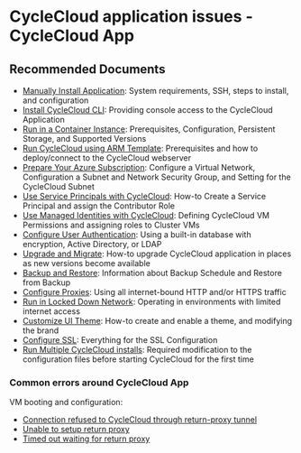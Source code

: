 <properties
  pagetitle="CycleCloud application issues - CycleCloud App "
  service=""
  resource=""
  ms.author="cargonz"
  selfhelptype="Generic"
  supporttopicids="32745228"
  productpesids="16478"
  cloudenvironments="public, fairfax, mooncake, blackforest, ussec, usnat"
  articleid="db88033e-7050-471f-b192-dc38000b0fa5"
  ownershipid="Compute_CloudServices_Content" />
# CycleCloud application issues - CycleCloud App 

## **Recommended Documents**

- [Manually Install Application](https://docs.microsoft.com/azure/cyclecloud/how-to/install-manual?view=cyclecloud-7): System requirements, SSH, steps to install, and configuration
- [Install CycleCloud CLI](https://docs.microsoft.com/azure/cyclecloud/how-to/install-cyclecloud-cli?view=cyclecloud-7): Providing console access to the CycleCloud Application
- [Run in a Container Instance](https://docs.microsoft.com/azure/cyclecloud/how-to/run-in-container?view=cyclecloud-7): Prerequisites, Configuration, Persistent Storage, and Supported Versions
- [Run CycleCloud using ARM Template](https://docs.microsoft.com/azure/cyclecloud/how-to/install-arm?view=cyclecloud-7): Prerequisites and how to deploy/connect to the CycleCloud webserver
- [Prepare Your Azure Subscription](https://docs.microsoft.com/azure/cyclecloud/how-to/configuration?view=cyclecloud-7): Configure a Virtual Network, Configuration a Subnet and Network Security Group, and Setting for the CycleCloud Subnet
- [Use Service Principals with CycleCloud](https://docs.microsoft.com/azure/cyclecloud/how-to/service-principals?view=cyclecloud-7): How-to Create a Service Principal and assign the Contributor Role
- [Use Managed Identities with CycleCloud](https://docs.microsoft.com/azure/cyclecloud/how-to/service-principals?view=cyclecloud-7): Defining CycleCloud VM Permissions and assigning roles to Cluster VMs
- [Configure User Authentication](https://docs.microsoft.com/azure/cyclecloud/how-to/user-authentication?view=cyclecloud-7): Using a built-in database with encryption, Active Directory, or LDAP
- [Upgrade and Migrate](https://docs.microsoft.com/azure/cyclecloud/how-to/upgrade-and-migrate?view=cyclecloud-7): How-to upgrade CycleCloud application in places as new versions become available
- [Backup and Restore](https://docs.microsoft.com/azure/cyclecloud/how-to/backup-and-restore?view=cyclecloud-7): Information about Backup Schedule and Restore from Backup
- [Configure Proxies](https://docs.microsoft.com/azure/cyclecloud/how-to/running-behind-proxy?view=cyclecloud-7): Using all internet-bound HTTP and/or HTTPS traffic
- [Run in Locked Down Network](https://docs.microsoft.com/azure/cyclecloud/how-to/running-in-locked-down-network?view=cyclecloud-7): Operating in environments with limited internet access
- [Customize UI Theme](https://docs.microsoft.com/azure/cyclecloud/how-to/theming?view=cyclecloud-7): How-to create and enable a theme, and modifying the brand
- [Configure SSL](https://docs.microsoft.com/azure/cyclecloud/how-to/ssl-configuration?view=cyclecloud-7): Everything for the SSL Configuration
- [Run Multiple CycleCloud installs](https://docs.microsoft.com/azure/cyclecloud/how-to/multiple-installs?view=cyclecloud-7): Required modification to the configuration files before starting CycleCloud for the first time

### **Common errors around CycleCloud App**

VM booting and configuration:

- [Connection refused to CycleCloud through return-proxy tunnel](https://docs.microsoft.com/azure/cyclecloud/common-issues/node_cyclecloud_connectivity?view=cyclecloud-7)
- [Unable to setup return proxy](https://docs.microsoft.com/azure/cyclecloud/common-issues/node_cyclecloud_connectivity?view=cyclecloud-7)
- [Timed out waiting for return proxy](https://docs.microsoft.com/azure/cyclecloud/common-issues/node_cyclecloud_connectivity?view=cyclecloud-7)
